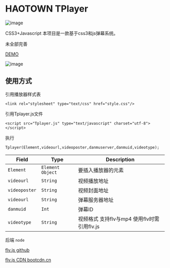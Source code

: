 # HAOTOWN TPlayer
![image](https://ooo.0o0.ooo/2016/12/16/585359df46d72.png)

CSS3+Javascript 本项目是一款基于css3和js弹幕系统。

未全部完善 

[DEMO](https://haocity.github.io/Tplayer/)

![image](https://ooo.0o0.ooo/2016/12/20/5858df24293f5.png)

## 使用方式
引用播放器样式表
```
<link rel="stylesheet" type="text/css" href="style.css"/>
```
引用Tplayer.js文件
```
<script src="Tplayer.js" type="text/javascript" charset="utf-8"></script>
```
执行
```
Tplayer(Element,videourl,videoposter,danmuserver,danmuid,videotype);
```

| Field              | Type                  | Description                              |
| ------------------ | --------------------- | ---------------------------------------- |
| `Element`          | `Element Object`      | 要插入播放器的元素                       |
| `videourl`         | `String`              | 视频播放地址                             |
| `videoposter`      | `String`              | 视频封面地址                             |
| `videourl`         | `String`              | 弹幕服务器地址                           |
| `danmuid`          | `Int`              	 | 弹幕ID                                   |
| `videotype`        | `String`              | 视频格式 支持flv与mp4 使用flv时需引用flv.js |


后端 `node`

[flv.js github](https://github.com/Bilibili/flv.js/)

[flv.js CDN bootcdn.cn](http://www.bootcdn.cn/flv.js/)
